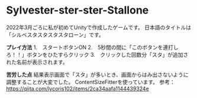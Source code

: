 # Sylvester-ster-ster-Stallone

2022年3月ごろに私が初めてUnityで作成したゲームです。
日本語のタイトルは「シルベスタスタスタスタローン」です。

**プレイ方法**
1.　スタートボタンON
2.　5秒間の間に「このボタンを連打しろ！！」ボタンをひたすらクリック
3.　クリックした回数分「スタ」が追加された名前が表示されます。

**苦労した点**
結果表示画面で「スタ」が多いとき、画面からはみ出さないように調整することが大変でした。
ContentSizeFitterを使っています。
参考：https://qiita.com/lycoris102/items/2ca34aafa1144439324e
